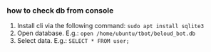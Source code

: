 ### how to check db from console
1. Install cli via the following command: `sudo apt install sqlite3`
2. Open database. E.g.: `open /home/ubuntu/tbot/beloud_bot.db`
3. Select data. E.g.: `SELECT * FROM user;`

